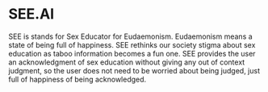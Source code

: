 # SEE.AI
SEE is stands for Sex Educator for Eudaemonism. Eudaemonism means a state of being full of happiness. SEE rethinks our society stigma about sex education as taboo information becomes a fun one.  SEE provides the user an acknowledgment of sex education without giving any out of context judgment, so the user does not need to be worried about being judged, just full of happiness of being acknowledged.

